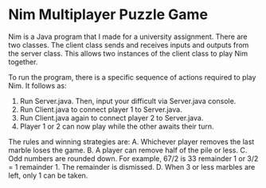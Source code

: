 # Nim Multiplayer Puzzle Game
Nim is a Java program that I made for a university assignment. There are two classes. The client class sends and receives inputs and outputs from the server class. This allows two instances of the client class to play Nim together.  

To run the program, there is a specific sequence of actions required to play Nim. It follows as:
1.	Run Server.java. Then, input your difficult via Server.java console.
2.	Run Client.java to connect player 1 to Server.java.
3.	Run Client.java again to connect player 2 to Server.java.
4.	Player 1 or 2 can now play while the other awaits their turn. 

The rules and winning strategies are: 
A.  Whichever player removes the last marble loses the game.
B.  A player can remove half of the pile or less.
C.  Odd numbers are rounded down. For example, 67/2 is 33 remainder 1 or 3/2 = 1 remainder 1. The remainder is dismissed.
D.  When 3 or less marbles are left, only 1 can be taken.
